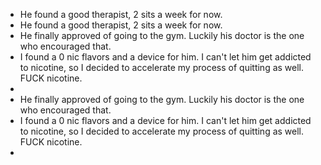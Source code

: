- He found a good therapist, 2 sits a week for now.
- He found a good therapist, 2 sits a week for now.
- He finally approved of going to the gym. Luckily his doctor is the one who encouraged that.
- I found a 0 nic flavors and a device for him. I can't let him get addicted to nicotine, so I decided to accelerate my process of quitting as well. FUCK nicotine.
-
- He finally approved of going to the gym. Luckily his doctor is the one who encouraged that.
- I found a 0 nic flavors and a device for him. I can't let him get addicted to nicotine, so I decided to accelerate my process of quitting as well. FUCK nicotine.
-